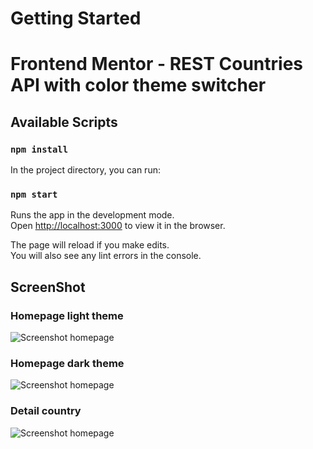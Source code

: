 # Getting Started

# Frontend Mentor - REST Countries API with color theme switcher


## Available Scripts
### `npm install`
In the project directory, you can run:

### `npm start`

Runs the app in the development mode.\
Open [http://localhost:3000](http://localhost:3000) to view it in the browser.

The page will reload if you make edits.\
You will also see any lint errors in the console.

## ScreenShot

### Homepage light theme

![Screenshot homepage](https://res.cloudinary.com/dmriwkfll/image/upload/v1623658925/Screen_Shot_2021-06-14_at_15.21.09_vcrdyj.png)

### Homepage dark theme

![Screenshot homepage](https://res.cloudinary.com/dmriwkfll/image/upload/v1623658925/Screen_Shot_2021-06-14_at_15.20.42_mlol00.png)

### Detail country

![Screenshot homepage](https://res.cloudinary.com/dmriwkfll/image/upload/v1623658932/Screen_Shot_2021-06-14_at_15.20.54_qxdrw3.png)







